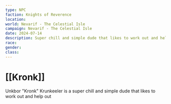 ```yaml
---
type: NPC
faction: Knights of Reverence
location: 
world: Nevarif - The Celestial Isle
campaign: Nevarif - The Celestial Isle
date: 2024-07-14
description: Super chill and simple dude that likes to work out and help out
race: 
gender: 
class:
---
```

# [[Kronk]]

Unkbor "Kronk" Krunkeeler is a super chill and simple dude that likes to work out and help out
 